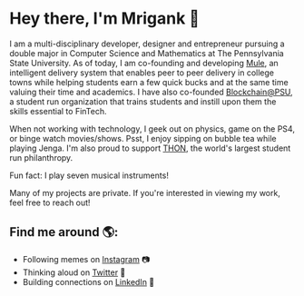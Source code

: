 # Hey there, I'm Mrigank 👋

I am a multi-disciplinary developer, designer and entrepreneur pursuing a double major in Computer Science and Mathematics at The Pennsylvania State University. As of today, I am co-founding and developing <a href="https://www.whisperingmule.com">Mule</a>, an intelligent delivery system that enables peer to peer delivery in college towns while helping students earn a few quick bucks and at the same time valuing their time and academics. I have also co-founded <a href="https://www.blockchainpsu">Blockchain@PSU</a>, a student run organization that trains students and instill upon them the skills essential to FinTech. 

When not working with technology, I geek out on physics, game on the PS4, or binge watch movies/shows. Psst, I enjoy sipping on bubble tea while playing Jenga. I'm also proud to support <a href="https://www.thon.org">THON</a>, the world's largest student run philanthropy.

Fun fact: I play seven musical instruments!

Many of my projects are private. If you're interested in viewing my work, feel free to reach out!
## Find me around 🌎:
- Following memes on <a href="https://www.instagram.com/mrigankdoshy/">Instagram</a> :camera:
- Thinking aloud on <a href="https://twitter.com/mrigankdoshy"> Twitter</a> :thought_balloon:
- Building connections on <a href="https://www.linkedin.com/in/mrigankdoshy/">LinkedIn</a> 💼
